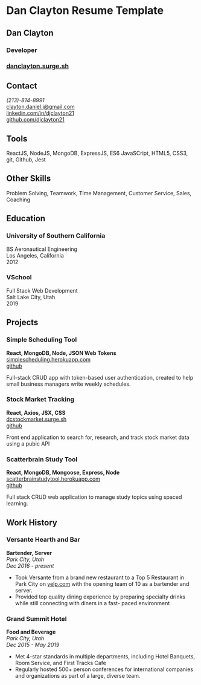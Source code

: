 # Dan Clayton Resume Template

## Dan Clayton

### Developer

### [danclayton.surge.sh](http://danclayton.surge.sh)

## Contact

_(213)-814-8991_  
<clayton.daniel.j@gmail.com>  
[linkedin.com/in/djclayton21](http://linkedin.com/in/djclayton21)  
[github.com/djclayton21](http://github.com/djclayton21)

## Tools

ReactJS, NodeJS, MongoDB, ExpressJS, ES6 JavaSCript, HTML5, CSS3, git, Github, Jest

## Other Skills

Problem Solving, Teamwork, Time Management, Customer Service, Sales, Coaching

## Education

### University of Southern California

BS Aeronautical Engineering  
Los Angeles, California  
2012

### VSchool

Full Stack Web Development  
Salt Lake City, Utah  
2019

## Projects

### Simple Scheduling Tool

**React, MongoDB, Node, JSON Web Tokens**  
[simplescheduling.herokuapp.com](http://simplescheduling.herokuapp.com)  
[github](http://github.com/djclayton21/scheduling-tool)

Full-stack CRUD app with token-based user authentication, created to help small business managers write weekly schedules.

### Stock Market Tracking

**React, Axios, JSX, CSS**  
[dcstockmarket.surge.sh](http://dcstockmarket.surge.sh)  
[github](http://github.com/djclayton21/scheduling-tool)

Front end application to search for, research, and track stock market data using a pubic API

### Scatterbrain Study Tool

**React, MongoDB, Mongoose, Express, Node**  
[scatterbrainstudytool.herokuapp.com](http://scatterbrainstudytool.herokuapp.com)  
[github](github.com/djclayton21/scatterbrain-study-app)

Full stack CRUD web application to manage study topics using spaced learning.

## Work History

### Versante Hearth and Bar

**Bartender, Server**  
_Park City, Utah_  
_Dec 2016 - present_

- Took Versante from a brand new restaurant to a Top 5 Restaurant in Park City on [yelp.com](https://www.yelp.com/biz/versante-hearth-bar-park-city) with the opening team of 10 as a bartender and server.
- Provided top quality dining experience by preparing specialty drinks while still connecting with diners in a fast- paced environment

### Grand Summit Hotel

**Food and Beverage**  
_Park City, Utah_  
_Dec 2015 - May 2019_

- Met 4-star standards in multiple departments, including Hotel Banquets, Room Service, and First Tracks Cafe
- Regularly hosted 500+ person conferences for international companies and organizations as part of a large, diverse team.
